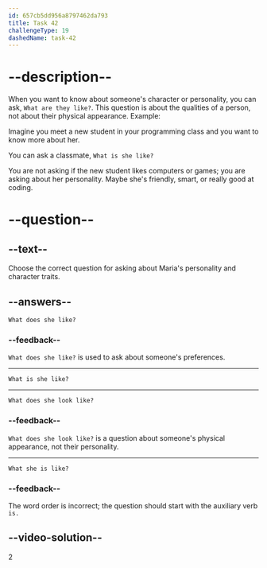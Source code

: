 ```yaml
---
id: 657cb5dd956a8797462da793
title: Task 42
challengeType: 19
dashedName: task-42
---
```


# --description--

When you want to know about someone's character or personality, you can ask, `What are they like?`. This question is about the qualities of a person, not about their physical appearance. Example:

Imagine you meet a new student in your programming class and you want to know more about her. 

You can ask a classmate, `What is she like?` 

You are not asking if the new student likes computers or games; you are asking about her personality. Maybe she's friendly, smart, or really good at coding.

# --question--

## --text--

Choose the correct question for asking about Maria's personality and character traits.

## --answers--

`What does she like?`

### --feedback--

`What does she like?` is used to ask about someone's preferences.

---

`What is she like?`

---

`What does she look like?`

### --feedback--

`What does she look like?` is a question about someone's physical appearance, not their personality.

---

`What she is like?`

### --feedback--

The word order is incorrect; the question should start with the auxiliary verb `is.`

## --video-solution--

2
